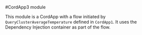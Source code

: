 #CordApp3 module

This module is a CordApp with a flow initiated by `QueryClusterAverageTemperature` defined in `CordApp1`.
It uses the Dependency Injection container as part of the flow.